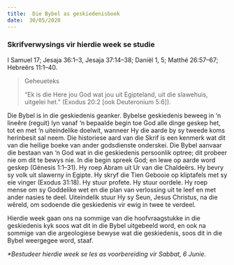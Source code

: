 ```yaml
---
title:  Die Bybel as geskiedenisboek
date:  30/05/2020
---
```


### Skrifverwysings vir hierdie week se studie
I Samuel 17; Jesaja 36:1–3, Jesaja 37:14–38; Daniël 1, 5; Matthé 26:57–67; Hebreërs 11:1–40.

> <p>Geheueteks</p>
> “Ek is die Here jou God wat jou uit Egipteland, uit die slawehuis, uitgelei het.” (Exodus 20:2 [ook Deuteronium 5:6]).

Die Bybel is in die geskiedenis geanker. Bybelse geskiedenis beweeg in ‘n lineêre (reguit) lyn vanaf ‘n bepaalde begin toe God alle dinge geskep het, tot en met ‘n uiteindelike doelwit, wanneer Hy die aarde by sy tweede koms herinbesit sal neem. Die historiese aard van die Skrif is een kenmerk wat dit van die heilige boeke van ander godsdienste onderskei. Die Bybel aanvaar die bestaan van ‘n God wat in die geskiedenis persoonlik optree;  dit probeer nie om dit te bewys nie.  In die begin spreek God;  en lewe op aarde word geskep (Génesis 1:1–31). Hy roep Abram uit Ur van die Chaldeërs.  Hy bevry sy volk uit slawerny in Egipte.  Hy skryf die Tien Gebooie op kliptafels met sy eie vinger (Exodus 31:18). Hy stuur profete. Hy stuur oordele.  Hy roep mense om sy Goddelike wet en die plan van verlossing uit te leef en met ander nasies te deel. Uiteindelik stuur Hy sy Seun, Jesus Christus, na die wêreld, om sodoende die geskiedenis vir ewig in twee te verdeel.

Hierdie week gaan ons na sommige van die hoofvraagstukke in die geskiedenis kyk soos wat dit in die Bybel uitgebeeld word, en ook na sommige van die argeologiese bewyse wat die geskiedenis, soos dit in die Bybel weergegee word, staaf.

_*Bestudeer hierdie week se les as voorbereiding vir Sabbat, 6 Junie._